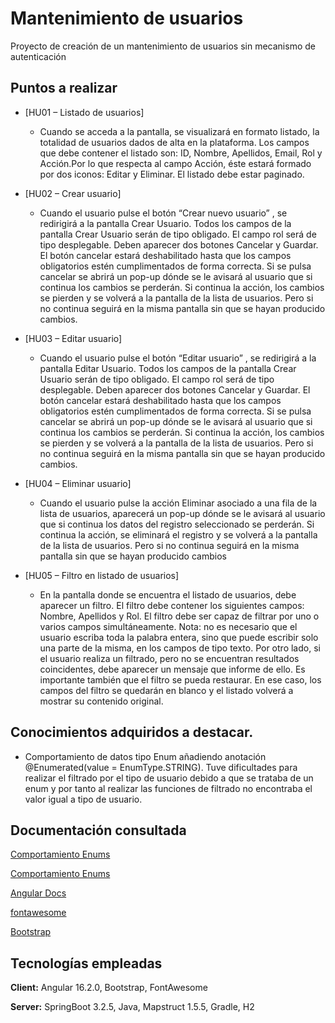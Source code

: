﻿
# Mantenimiento de usuarios

Proyecto de creación de un mantenimiento de usuarios sin mecanismo de autenticación

## Puntos a realizar

- [HU01 – Listado de usuarios]
    - Cuando se acceda a la pantalla, se visualizará en formato listado, la totalidad de usuarios dados de alta en la plataforma. Los campos que debe contener el listado son: ID, Nombre, Apellidos, Email, Rol y Acción.Por lo que respecta al campo Acción, éste estará  formado por dos iconos: Editar y Eliminar. El listado debe estar paginado.
- [HU02 – Crear usuario]
    - Cuando el usuario pulse el botón “Crear nuevo usuario” , se redirigirá a la pantalla Crear Usuario.  Todos los campos de la pantalla Crear Usuario serán de tipo obligado.  El campo rol será de tipo desplegable. Deben aparecer dos botones Cancelar y Guardar. El botón cancelar estará deshabilitado hasta que los campos obligatorios estén cumplimentados de forma correcta. Si se pulsa cancelar se abrirá un pop-up dónde se le avisará al usuario que si continua los cambios se perderán. Si  continua la acción, los cambios se pierden y se volverá a la pantalla  de la lista de usuarios. Pero si no continua seguirá en la misma  pantalla sin que se hayan producido cambios.
- [HU03 – Editar usuario]
    - Cuando el usuario pulse el botón “Editar usuario” , se redirigirá a la pantalla  Editar Usuario.  Todos los campos de la pantalla Crear Usuario serán de tipo obligado.  El campo rol será de tipo desplegable. Deben aparecer dos botones Cancelar y Guardar. El botón cancelar estará deshabilitado hasta que los campos obligatorios estén cumplimentados de forma correcta. Si se pulsa cancelar se abrirá un pop-up dónde se le avisará al usuario que si continua los cambios se perderán. Si  continua la acción, los cambios se pierden y se volverá a la pantalla  de la lista de usuarios. Pero si no continua seguirá en la misma  pantalla sin que se hayan producido cambios.

- [HU04 – Eliminar usuario]
    - Cuando el usuario pulse la acción Eliminar asociado a una fila de la lista de usuarios, aparecerá un pop-up dónde se le avisará al usuario que si continua los datos del registro seleccionado se  perderán. Si continua la acción, se eliminará el registro y se volverá a la pantalla de la lista de usuarios. Pero si no continua seguirá en la  misma pantalla sin que se hayan producido cambios
- [HU05 – Filtro en listado de usuarios]
    - En la pantalla donde se encuentra el listado de usuarios, debe aparecer un filtro. El filtro debe contener los siguientes campos: Nombre, Apellidos y Rol. El filtro debe ser capaz de filtrar por uno o varios campos simultáneamente. Nota: no es necesario que el usuario escriba toda la palabra entera, sino que puede escribir solo una parte de la misma, en los campos de tipo texto. Por otro lado, si el usuario realiza un filtrado, pero no se encuentran resultados coincidentes, debe aparecer un mensaje que informe de ello. Es importante también que el filtro se pueda restaurar. En ese caso, los campos del filtro se quedarán en blanco y el listado  volverá a mostrar su contenido original.

## Conocimientos adquiridos a destacar.

- Comportamiento de datos tipo Enum añadiendo anotación @Enumerated(value = EnumType.STRING). Tuve dificultades para realizar el filtrado por el tipo de usuario debido a que se trataba de un enum y por tanto al realizar las funciones de filtrado no encontraba el valor igual a tipo de usuario.

## Documentación consultada

[Comportamiento Enums](https://www.youtube.com/watch?v=oKA2-aIEQaw)

[Comportamiento Enums](https://es.stackoverflow.com/questions/152595/c%C3%B3mo-pasar-un-enumerado-enum-a-una-lista-de-strings-liststring-o-a-un-arr/152602#152602)

[Angular Docs](https://angular.io/docs)

[fontawesome](https://fontawesome.com/)

[Bootstrap](https://getbootstrap.com/)
## Tecnologías empleadas

**Client:** Angular 16.2.0, Bootstrap, FontAwesome

**Server:** SpringBoot 3.2.5, Java, Mapstruct 1.5.5, Gradle, H2

